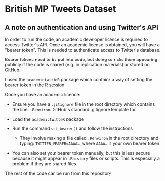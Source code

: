 # British MP Tweets Dataset 

## A note on authentication and using Twitter's API 

In order to run the code, an academic developer licence is required to access Twitter's API. Once an academic license is obtained, you will have a "bearer token". This is needed to authenticate access to Twitter's database.

Bearer tokens need to be put into code, but doing so risks them appearing publicly if the code is shared (e.g. in replication materials) or stored on GitHub.

I used the `academictwitteR` package which contains a way of setting the bearer token in the R session

Once you have an academic licence:

-   Ensure you have a `.gitignore` file in the root directory which contains the line: `.Renviron`. GitHub's standard .gitignore template for

-   Load the `academictwitteR` package

-   Run the command `set_bearer()` and follow the instructions

    -   They involve making a file called `.Renviron` in the root directory and typing: `TWITTER_BEARER=AAAA…`, where `AAAA…` is your own bearer token.

-   You can also set your bearer token manually, but this is less secure because it might appear in `.Rhistory` files or scripts. This is especially a problem if they are shared files.

The rest of the code can be run from this repository

